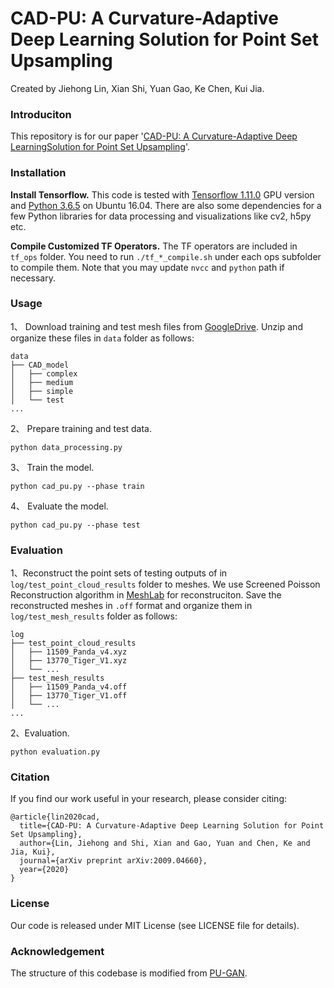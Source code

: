 # CAD-PU: A Curvature-Adaptive Deep Learning Solution for Point Set Upsampling
Created by Jiehong Lin, Xian Shi, Yuan Gao, Ke Chen, Kui Jia.

### Introduciton 
This repository is for our paper '[CAD-PU: A Curvature-Adaptive Deep LearningSolution for Point Set Upsampling](https://arxiv.org/abs/2009.04660)'.

### Installation

**Install Tensorflow.** This code is tested with [Tensorflow 1.11.0](https://www.tensorflow.org) GPU version and [Python 3.6.5](https://www.python.org/downloads/release/python-365/) on Ubuntu 16.04. There are also some dependencies for a few Python libraries for data processing and visualizations like cv2, h5py etc.

**Compile Customized TF Operators.** The TF operators are included in ```tf_ops``` folder. You need to run ```./tf_*_compile.sh``` under each ops subfolder to compile them. Note that you may update ```nvcc``` and ```python``` path if necessary.

### Usage

1、 Download training and test mesh files from [GoogleDrive](https://drive.google.com/open?id=1BNqjidBVWP0_MUdMTeGy1wZiR6fqyGmC). Unzip and organize these files in ```data``` folder as follows:
```
data
├── CAD_model
│   ├── complex
│   ├── medium
│   ├── simple
│   └── test
...
```
2、 Prepare training and test data.
```
python data_processing.py
```
3、 Train the model.
```
python cad_pu.py --phase train
```
4、 Evaluate the model.
```
python cad_pu.py --phase test
```

### Evaluation
1、Reconstruct the point sets of testing outputs of in ```log/test_point_cloud_results``` folder to meshes. We use Screened Poisson Reconstruction algorithm in [MeshLab](https://www.meshlab.net/) for reconstruciton.
Save the reconstructed meshes in ```.off``` format and organize them in ```log/test_mesh_results``` folder as follows:

```
log
├── test_point_cloud_results
│   ├── 11509_Panda_v4.xyz
│   ├── 13770_Tiger_V1.xyz
│   └── ...
├── test_mesh_results
│   ├── 11509_Panda_v4.off
│   ├── 13770_Tiger_V1.off
│   └── ...
...
```

2、Evaluation.
```
python evaluation.py
```


### Citation
If you find our work useful in your research, please consider citing:
```
@article{lin2020cad,
  title={CAD-PU: A Curvature-Adaptive Deep Learning Solution for Point Set Upsampling},
  author={Lin, Jiehong and Shi, Xian and Gao, Yuan and Chen, Ke and Jia, Kui},
  journal={arXiv preprint arXiv:2009.04660},
  year={2020}
}
```


### License
Our code is released under MIT License (see LICENSE file for details).

### Acknowledgement
The structure of this codebase is modified from [PU-GAN](https://github.com/liruihui/PU-GAN).

